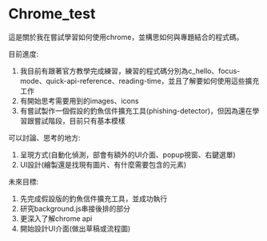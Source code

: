 # Chrome_test

這是關於我在嘗試學習如何使用chrome，並構思如何與專題結合的程式碼。

目前進度:
1. 我目前有跟著官方教學完成練習，練習的程式碼分別為c_hello、focus-mode、quick-api-reference、reading-time，並且了解要如何使用這些擴充工作
2. 有開始思考需要用到的images、icons
3. 有嘗試製作一個假設的釣魚信件擴充工具(phishing-detector)，但因為還在學習跟嘗試階段，目前只有基本模樣

可以討論、思考的地方:
1. 呈現方式(自動化偵測，部會有額外的UI介面、popup視窗、右鍵選單)
2. UI設計(繪製還是找現有圖片、有什麼需要包含的元素)

未來目標:
1. 先完成假設版的釣魚信件擴充工具，並成功執行
2. 研究background.js串接後排的部分
3. 更深入了解chrome api
4. 開始設計UI介面(做出草稿或流程圖)
